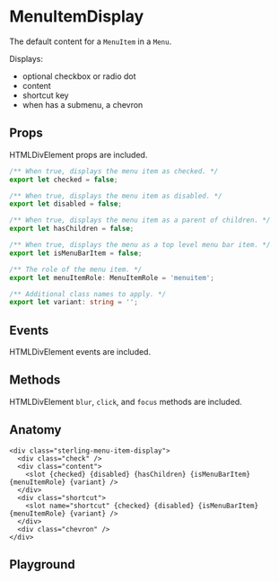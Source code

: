 <script>
    import Playground from './MenuItemDisplayPlayground.svelte';
</script>

# MenuItemDisplay

The default content for a `MenuItem` in a `Menu`.

Displays:

- optional checkbox or radio dot
- content
- shortcut key
- when has a submenu, a chevron

## Props

HTMLDivElement props are included.

```ts
/** When true, displays the menu item as checked. */
export let checked = false;

/** When true, displays the menu item as disabled. */
export let disabled = false;

/** When true, displays the menu item as a parent of children. */
export let hasChildren = false;

/** When true, displays the menu as a top level menu bar item. */
export let isMenuBarItem = false;

/** The role of the menu item. */
export let menuItemRole: MenuItemRole = 'menuitem';

/** Additional class names to apply. */
export let variant: string = '';
```

## Events

HTMLDivElement events are included.

## Methods

HTMLDivElement `blur`, `click`, and `focus` methods are included.

## Anatomy

```svelte
<div class="sterling-menu-item-display">
  <div class="check" />
  <div class="content">
    <slot {checked} {disabled} {hasChildren} {isMenuBarItem} {menuItemRole} {variant} />
  </div>
  <div class="shortcut">
    <slot name="shortcut" {checked} {disabled} {isMenuBarItem} {menuItemRole} {variant} />
  </div>
  <div class="chevron" />
</div>
```

## Playground

<Playground />

